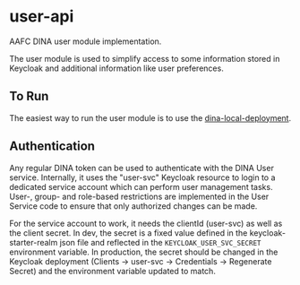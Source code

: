 # user-api

AAFC DINA user module implementation.

The user module is used to simplify access to some information stored in Keycloak and additional information like user preferences.

## To Run

The easiest way to run the user module is to use the [dina-local-deployment](https://github.com/AAFC-BICoE/dina-local-deployment).

## Authentication

Any regular DINA token can be used to authenticate with the DINA User service. Internally, it uses the "user-svc" Keycloak resource to login to a dedicated service account which can perform user management tasks. User-, group- and role-based restrictions are implemented in the User Service code to ensure that only authorized changes can be made.

For the service account to work, it needs the clientId (user-svc) as well as the client secret. In dev, the secret is a fixed value defined in the keycloak-starter-realm json file and reflected in the `KEYCLOAK_USER_SVC_SECRET` environment variable. In production, the secret should be changed in the Keycloak deployment (Clients -> user-svc -> Credentials -> Regenerate Secret) and the environment variable updated to match.

